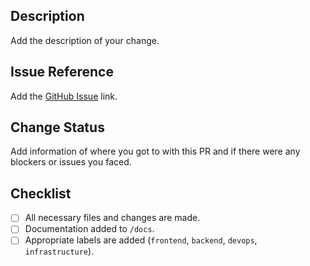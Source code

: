 ## Description

Add the description of your change.

## Issue Reference

Add the [GitHub Issue](https://github.com/jhanke00/next-product-site/issues) link.

## Change Status

Add information of where you got to with this PR and if there were any blockers or issues you faced.

## Checklist

- [ ] All necessary files and changes are made.
- [ ] Documentation added to `/docs`.
- [ ] Appropriate labels are added (`frontend`, `backend`, `devops`, `infrastructure`).
